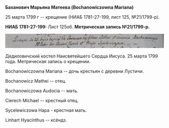 **Баханович Марьяна Матеева (Bochanowiczowna Mariana)**

25 марта 1799 г -- крещение (НИАБ 1781-27-199, лист 125, №21/1799-р).

**НИАБ 1781-27-199:** Лист 125об. **Метрическая запись №21/1799-р.**

![](./media/50c13476ecf06a018c76d83aa73da5ff6de484f1.png)

Дедиловичский костел Наисвятейшего Сердца Иисуса. 25 марта 1799 года.
Метрическая запись о крещении.

Bochanowiczowna Mariana -- дочь крестьян с деревни Лустичи.

Bochanowicz Mathei -- отец.

Bochanowiczowa Audocia -- мать.

Cierech Michael -- крестный отец.

Sycelewiczowa Hapa - крестная мать.

Linhart Hyacinthus -- ксёндз.

